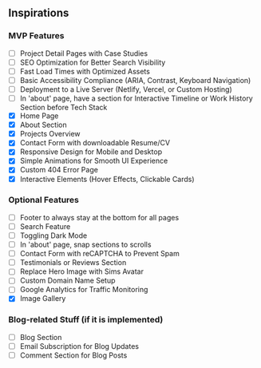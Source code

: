 ## Inspirations

### MVP Features

- [ ] Project Detail Pages with Case Studies
- [ ] SEO Optimization for Better Search Visibility
- [ ] Fast Load Times with Optimized Assets
- [ ] Basic Accessibility Compliance (ARIA, Contrast, Keyboard Navigation)
- [ ] Deployment to a Live Server (Netlify, Vercel, or Custom Hosting)
- [ ] In 'about' page, have a section for Interactive Timeline or Work History Section before Tech Stack
- [x] Home Page
- [x] About Section
- [x] Projects Overview
- [x] Contact Form with downloadable Resume/CV
- [x] Responsive Design for Mobile and Desktop
- [x] Simple Animations for Smooth UI Experience
- [x] Custom 404 Error Page
- [x] Interactive Elements (Hover Effects, Clickable Cards)

### Optional Features

- [ ] Footer to always stay at the bottom for all pages
- [ ] Search Feature
- [ ] Toggling Dark Mode
- [ ] In 'about' page, snap sections to scrolls
- [ ] Contact Form with reCAPTCHA to Prevent Spam
- [ ] Testimonials or Reviews Section
- [ ] Replace Hero Image with Sims Avatar
- [ ] Custom Domain Name Setup
- [ ] Google Analytics for Traffic Monitoring
- [x] Image Gallery

### Blog-related Stuff (if it is implemented)

- [ ] Blog Section
- [ ] Email Subscription for Blog Updates
- [ ] Comment Section for Blog Posts
